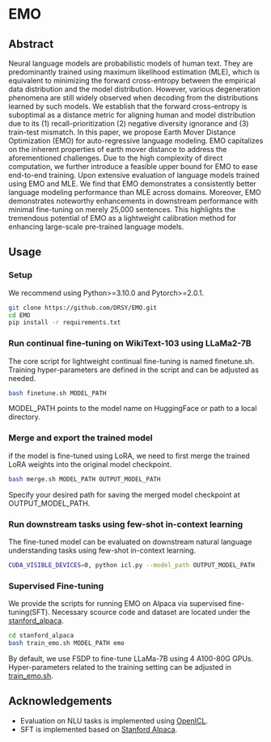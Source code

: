 # EMO

## Abstract
Neural language models are probabilistic models of human text. They are predominantly trained using maximum likelihood estimation (MLE), which is equivalent
to minimizing the forward cross-entropy between the empirical data distribution and the model distribution. However, various degeneration phenomena are still
widely observed when decoding from the distributions learned by such models. We establish that the forward cross-entropy is suboptimal as a distance metric for aligning human and model distribution due to its (1) recall-prioritization (2) negative diversity ignorance and (3) train-test mismatch. In this paper, we propose Earth Mover Distance Optimization (EMO) for auto-regressive language modeling. EMO capitalizes on the inherent properties of earth mover distance to address the aforementioned challenges. Due to the high complexity of direct computation, we further introduce a feasible upper bound for EMO to ease end-to-end training. Upon extensive evaluation of language models trained using EMO and MLE. We find that EMO demonstrates a consistently better language modeling performance than MLE across domains. Moreover, EMO demonstrates noteworthy enhancements in downstream performance with minimal fine-tuning on merely 25,000 sentences. This highlights the tremendous potential of EMO as a lightweight calibration method for enhancing large-scale pre-trained language models.

## Usage
### Setup
We recommend using Python>=3.10.0 and Pytorch>=2.0.1.
```bash
git clone https://github.com/DRSY/EMO.git
cd EMO
pip install -r requirements.txt
```
### Run continual fine-tuning on WikiText-103 using LLaMa2-7B
The core script for lightweight continual fine-tuning is named finetune.sh. Training hyper-parameters are defined in the script and can be adjusted as needed.
```bash
bash finetune.sh MODEL_PATH
```
MODEL_PATH points to the model name on HuggingFace or path to a local directory.
### Merge and export the trained model
if the model is fine-tuned using LoRA, we need to first merge the trained LoRA weights into the original model checkpoint.
```bash
bash merge.sh MODEL_PATH OUTPUT_MODEL_PATH
```
Specify your desired path for saving the merged model checkpoint at OUTPUT_MODEL_PATH.

### Run downstream tasks using few-shot in-context learning
The fine-tuned model can be evaluated on downstream natural language understanding tasks using few-shot in-context learning.
```bash
CUDA_VISIBLE_DEVICES=0, python icl.py --model_path OUTPUT_MODEL_PATH
```

### Supervised Fine-tuning
We provide the scripts for running EMO on Alpaca via supervised fine-tuning(SFT). Necessary scource code and dataset are located under the [stanford_alpaca](./stanford_alpaca/).
```bash
cd stanford_alpaca
bash train_emo.sh MODEL_PATH emo
```
By default, we use FSDP to fine-tune LLaMa-7B using 4 A100-80G GPUs. Hyper-parameters related to the training setting can be adjusted in [train_emo.sh](./stanford_alpaca/train_emo.sh).

## Acknowledgements
+ Evaluation on NLU tasks is implemented using [OpenICL](https://github.com/Shark-NLP/OpenICL).
+ SFT is implemented based on [Stanford Alpaca](https://github.com/tatsu-lab/stanford_alpaca).
